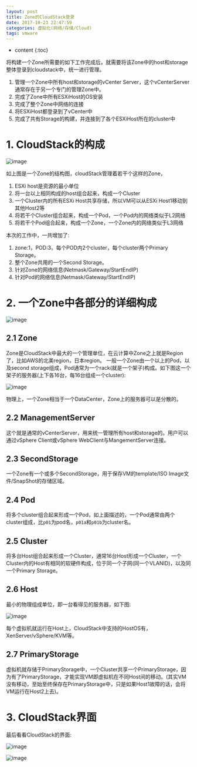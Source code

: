 ```yaml
---
layout: post
title: Zone的CloudStack登录
date: 2017-10-23 22:47:59
categories: 虚拟化(网络/存储/Cloud)
tags: vmware
---
```

* content
{:toc}


将构建一个Zone所需要的如下工作完成后，就需要将该Zone中的host和storage整体登录到cloudstack中，统一进行管理。
1. 管理一个Zone中所有host和storage的vCenter Server，这个vCenterServer通常存在于另一个专门的管理Zone中。
2. 完成了Zone中所有ESXiHost的OS安装
3. 完成了整个Zone中网络的连接
4. 将ESXiHost都登录到了vCenter中
5. 完成了共有Storage的构建，并连接到了各个ESXiHost所在的cluster中

# 1. CloudStack的构成

![image](https://user-images.githubusercontent.com/18595935/31944126-fe060922-b905-11e7-9c26-b7b418075eeb.png)

如上图是一个Zone的结构图，cloudStack管理着若干个这样的Zone，

1. ESXi host是资源的最小单位
2. 将一台以上相同构成的host组合起来，构成一个Cluster
3. 一个Cluster内的所有ESXi Host共享存储，所以VM可以从ESXi Host1移动到其他Host2等
4. 将若干个Cluster组合起来，构成一个Pod，一个Pod内的网络类似于L2网络
5. 将若干个Pod组合起来，构成一个Zone，一个Zone内的网络类似于L3网络

本次的工作中，一共增加了:
1. zone:1，POD:3，每个POD内2个cluster，每个cluster两个Primary Storage。
2. 整个Zone共用的一个Second Storage。
3. 针对Zone的网络信息(Netmask/Gateway/StartEndIP)
4. 针对Pod的网络信息(Netmask/Gateway/StartEndIP)

# 2. 一个Zone中各部分的详细构成

![image](https://user-images.githubusercontent.com/18595935/31944532-5d31e05a-b907-11e7-98cc-148ba05aa0b2.png)

## 2.1 Zone

Zone是CloudStack中最大的一个管理单位，在云计算中Zone之上就是Region了，比如AWS的北美region，日本region。
一般一个Zone由一个以上的Pod，以及second storage组成，Pod通常为一个rack(就是一个架子)构成。如下图这一个架子的服务器(上下各16台，每16台组成一个cluster):

![image](https://user-images.githubusercontent.com/18595935/31944928-a1b9f0c2-b908-11e7-82e0-19f23fcfe2f3.png)

物理上，一个Zone相当于一个DataCenter，Zone上的服务器可以是分散的。

## 2.2 ManagementServer

这个就是通常的vCenterServer，用来统一管理所有host和storage的。用户可以通过vSphere Client或vSphere WebClient与MangementServer连接。

## 2.3 SecondStorage

一个Zone有一个或多个SecondStorage，用于保存VM的template/ISO Image文件/SnapShot的存储区域。

## 2.4 Pod

将多个cluster组合起来形成一个Pod，如上面描述的，一个Pod通常由两个cluster组成，比`p01`为pod名，`p01a`和`p01b`为cluster名。

## 2.5 Cluster

将多台Host组合起来形成一个Cluster，通常16台Host形成一个Cluster，一个Cluster内的Host有相同的软硬件构成，位于同一个子网(同一个VLANID)，以及同一个Primary Storage。

## 2.6 Host

最小的物理组成单位，即一台看得见的服务器，如下图:

![image](https://user-images.githubusercontent.com/18595935/31945488-48ed7dcc-b90a-11e7-9de8-b6d9e0a996de.png)

每个虚拟机就运行在Host上，CloudStack中支持的HostOS有，XenServer/vSphere/KVM等。

## 2.7 PrimaryStorage

虚拟机就存储于PrimaryStorage中，一个Cluster共享一个PrimaryStorage，因为有了PrimaryStorage，才能实现VM即虚拟机在不同Host间的移动。(其实VM没有移动，至始至终保存在PrimaryStorage中，只是如果Host1故障的话，会将VM运行在Host2上去)。


# 3. CloudStack界面

最后看看CloudStack的界面:

![image](https://user-images.githubusercontent.com/18595935/31945900-725b7190-b90b-11e7-8bb4-5baf1a8aaf56.png)

![image](https://user-images.githubusercontent.com/18595935/31945914-7955f876-b90b-11e7-8399-010a04092daf.png)

